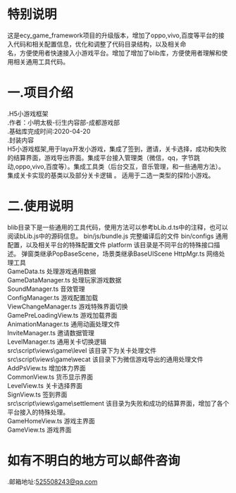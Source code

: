 # 特别说明  
这是ecy_game_framework项目的升级版本，增加了oppo,vivo,百度等平台的接入代码和相关配置信息，优化和调整了代码目录结构，以及相关命  
名，方便使用者快速接入小游戏平台。增加了增加了blib库，方便使用者理解和使用相关通用工具代码。  
# 一.项目介绍
.H5小游戏框架  
.作者：小明太极-衍生内容部-成都游戏部  
.基础库完成时间:2020-04-20  
.封装内容  
     H5小游戏框架,用于laya开发小游戏，集成了签到，邀请，关卡选择，成功和失败的结算界面，游戏导出界面。集成平台接入管理类（微信，qq，字节跳动,oppo,vivo,百度等）。集成工具类（后台交互，音乐管理，和一些通用方法）。集成关卡实现的基类以及部分关卡逻辑 。  适用于二选一类型的探险小游戏。
   
# 二.使用说明 
  blib目录下是一些通用的工具代码，使用方法可以参考bLib.d.ts中的注释，也可以阅读bLib.js中的源码信息。
  bin/js/bundle.js   完整编译后的文件
  bin/configs		 通用配置，以及相关平台的特殊配置文件
  platform			 该目录是不同平台的特殊接口描述。
  弹窗类继承PopBaseScene，场景类继承BaseUIScene
  HttpMgr.ts   网络处理工具  
  GameData.ts  处理游戏通用数据  
  GameDataManager.ts 处理玩家游戏数据  
  SoundManager.ts   音效管理  
  ConfigManager.ts  游戏配置加载  
  ViewChangeManager.ts 游戏特殊界面切换  
  GamePreLoadingView.ts 游戏加载界面  
  AnimationManager.ts  通用动画处理文件  
  InviteManager.ts  邀请数据管理  
  LevelManager.ts   通用关卡切换逻辑  
  src\script\views\game\level 该目录下为关卡处理文件  
  src\script\views\game\wecat 该目录下为微信游戏导出的通用处理文件  
  AddPsView.ts 增加体力界面  
  CommonView.ts 货币显示界面  
  LevelView.ts 关卡选择界面  
  SignView.ts 签到界面  
  src\script\views\game\settlement 该目录为失败和成功的结算界面，增加了各个平台接入的特殊处理。  
  GameHomeView.ts 游戏主界面  
  GameView.ts 游戏界面  
  
 # 如有不明白的地方可以邮件咨询  
   .邮箱地址:525508243@qq.com  
   
  
  

